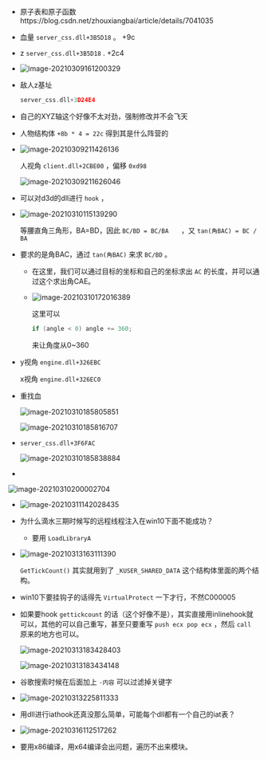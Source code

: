 + 原子表和原子函数https://blog.csdn.net/zhouxiangbai/article/details/7041035

+ 血量 `server_css.dll+3B5D18` 。 +9c

+ z `server_css.dll+3B5D18` . +2c4

+ ![image-20210309161200329](C:\Users\雨初\AppData\Roaming\Typora\typora-user-images\image-20210309161200329.png)

+ 敌人z基址

  ```c
  server_css.dll+3D24E4
  ```

+ 自己的XYZ轴这个好像不太对劲，强制修改并不会飞天

+ 人物结构体 `+8b * 4 = 22c` 得到其是什么阵营的

+ ![image-20210309211426136](https://cdn.jsdelivr.net/gh/smallzhong/picgo-pic-bed/image-20210309211426136.png)

  人视角 `client.dll+2CBE00` ，偏移 `0xd98`

  ![image-20210309211626046](https://cdn.jsdelivr.net/gh/smallzhong/picgo-pic-bed/image-20210309211626046.png)

+ 可以对d3d的dll进行 `hook` ，

+ ![image-20210310115139290](https://cdn.jsdelivr.net/gh/smallzhong/picgo-pic-bed/image-20210310115139290.png)

  等腰直角三角形，BA=BD，因此 `BC/BD = BC/BA	` ，又 `tan(角BAC) = BC / BA`

+ 要求的是角BAC，通过 `tan(角BAC)` 来求 `BC/BD` 。

  + 在这里，我们可以通过目标的坐标和自己的坐标求出 `AC` 的长度，并可以通过这个求出角CAE。
  
  + ![image-20210310172016389](https://cdn.jsdelivr.net/gh/smallzhong/picgo-pic-bed/image-20210310172016389.png)
  
    这里可以
  
    ```cpp
    if (angle < 0) angle += 360;
    ```
  
    来让角度从0~360
  
+ y视角 `engine.dll+326EBC` 

  x视角 `engine.dll+326EC0`

+ 重找血

  ![image-20210310185805851](https://cdn.jsdelivr.net/gh/smallzhong/picgo-pic-bed/image-20210310185805851.png)

  ![image-20210310185816707](https://cdn.jsdelivr.net/gh/smallzhong/picgo-pic-bed/image-20210310185816707.png)

+ `server_css.dll+3F6FAC` 

  ![image-20210310185838884](https://cdn.jsdelivr.net/gh/smallzhong/picgo-pic-bed/image-20210310185838884.png)

+ 

![image-20210310200002704](https://cdn.jsdelivr.net/gh/smallzhong/picgo-pic-bed/image-20210310200002704.png)

+ ![image-20210311142028435](https://cdn.jsdelivr.net/gh/smallzhong/picgo-pic-bed/image-20210311142028435.png)

+ 为什么滴水三期时候写的远程线程注入在win10下面不能成功？

  + 要用 `LoadLibraryA`

+ ![image-20210313163111390](https://cdn.jsdelivr.net/gh/smallzhong/picgo-pic-bed/image-20210313163111390.png)

  `GetTickCount()` 其实就用到了 `_KUSER_SHARED_DATA` 这个结构体里面的两个结构。

+ win10下要挂钩子的话得先 `VirtualProtect` 一下才行，不然C000005

+ 如果要hook `gettickcount` 的话（这个好像不是），其实直接用inlinehook就可以，其他的可以自己重写，甚至只要重写 `push ecx pop ecx` ，然后 `call` 原来的地方也可以。

  ![image-20210313183428403](https://cdn.jsdelivr.net/gh/smallzhong/picgo-pic-bed/image-20210313183428403.png)

  ![image-20210313183434148](https://cdn.jsdelivr.net/gh/smallzhong/picgo-pic-bed/image-20210313183434148.png)

+ 谷歌搜索时候在后面加上 `-内容` 可以过滤掉关键字

+ ![image-20210313225811333](https://cdn.jsdelivr.net/gh/smallzhong/picgo-pic-bed/image-20210313225811333.png)

+ 用dll进行iathook还真没那么简单，可能每个dll都有一个自己的iat表？

+ ![image-20210316112517262](https://cdn.jsdelivr.net/gh/smallzhong/picgo-pic-bed/image-20210316112517262.png)

+ 要用x86编译，用x64编译会出问题，遍历不出来模块。